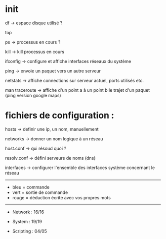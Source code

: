 # init

df -> espace disque utilisé ?

top

ps -> processus en cours ?

kill -> kill processus en cours

ifconfig -> configure et affiche interfaces réseaux du système

ping -> envoie un paquet vers un autre serveur

netstats -> affiche connections sur serveur actuel, ports utilisés etc.

man traceroute -> affiche d'un point a à un point b le trajet d'un paquet 
(ping version google maps)


# fichiers  de configuration :

hosts -> definir une ip, un nom, manuellement

networks -> donner un nom logique à un réseau

host.conf -> qui résoud quoi ?

resolv.conf -> défini serveurs de noms (dns)

interfaces -> configurer l'ensemble des interfaces système concernant le réseau

-------------------------------------------------------------------------------------------------------------------------

- bleu = commande
- vert = sortie de commande
- rouge = déduction écrite avec vos propres mots

--------------------------------------------------------------------------------------------------------------------------

- Network :
16/16

- System :
19/19

- Scripting :
04/05

